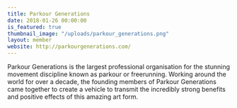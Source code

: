 ```yaml
---
title: Parkour Generations
date: 2018-01-26 00:00:00
is_featured: true
thumbnail_image: "/uploads/parkour_generations.png"
layout: member
website: http://parkourgenerations.com/
---
```


Parkour Generations is the largest professional organisation for the stunning movement discipline known as parkour or freerunning. Working around the world for over a decade, the founding members of Parkour Generations came together to create a vehicle to transmit the incredibly strong benefits and positive effects of this amazing art form.